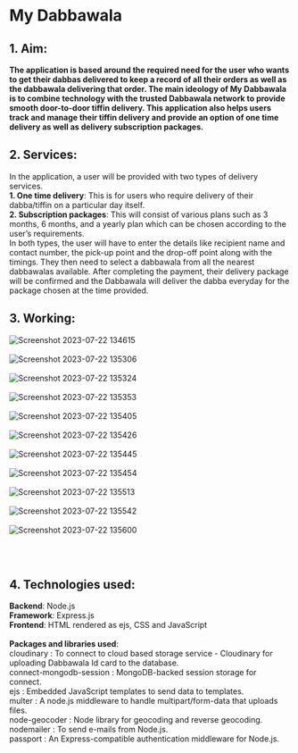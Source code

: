 # My Dabbawala
<h2>1. Aim:</h2>
<b>
  The application is based around the required need for the user who wants to get their dabbas delivered to keep a record of all their orders as well as the dabbawala delivering that order. 
  The main ideology of  My Dabbawala is to combine technology with the trusted Dabbawala network to provide smooth door-to-door tiffin delivery. 
  This  application also helps users track and manage their tiffin delivery and  provide an option of one time delivery as well as delivery subscription packages.
</b>

<br>
<h2>2. Services:</h2>
In the application, a user will be provided with two types of delivery services. </br>
<b>1. One time delivery</b>: This is for users who require delivery of their dabba/tiffin on a particular day itself. </br>
<b>2. Subscription packages</b>: This will consist of various plans such as 3 months, 6 months, and a yearly plan which can be chosen according to the user’s requirements. </br>
In both types, the user will have to enter the details like recipient name and contact number, the pick-up point and the drop-off point along with the timings. They then need to select a dabbawala from all the 
nearest dabbawalas available. After completing the payment, their delivery package will be confirmed and the Dabbawala will deliver the dabba everyday for the package chosen at the time provided.


<br>
<h2>3. Working:</h2>

![Screenshot 2023-07-22 134615](https://github.com/Tejashree-Tambe/My-Dabbawala/assets/68728212/3159dc10-cc5d-43ef-b2fe-dc8fd387ad48) </br></br>
![Screenshot 2023-07-22 135306](https://github.com/Tejashree-Tambe/My-Dabbawala/assets/68728212/8bbf9f46-750c-43d7-9503-67306a294957) </br></br>
![Screenshot 2023-07-22 135324](https://github.com/Tejashree-Tambe/My-Dabbawala/assets/68728212/961bd0bc-3c2c-4499-8679-80923ce79196) </br></br>
![Screenshot 2023-07-22 135353](https://github.com/Tejashree-Tambe/My-Dabbawala/assets/68728212/31cbe7df-3ba8-4803-b207-29e106d9fcd2) </br></br>
![Screenshot 2023-07-22 135405](https://github.com/Tejashree-Tambe/My-Dabbawala/assets/68728212/e2c56029-2a3c-4429-ab88-4b0f6b97815e) </br></br>
![Screenshot 2023-07-22 135426](https://github.com/Tejashree-Tambe/My-Dabbawala/assets/68728212/d544dae3-4de4-4e6b-89d1-e67e5891a5a8) </br></br>
![Screenshot 2023-07-22 135445](https://github.com/Tejashree-Tambe/My-Dabbawala/assets/68728212/2ae349f3-e800-4cb1-a031-73e483e4e87e) </br></br>
![Screenshot 2023-07-22 135454](https://github.com/Tejashree-Tambe/My-Dabbawala/assets/68728212/952866ac-28d8-4755-9f06-fc859acdbe30) </br></br>
![Screenshot 2023-07-22 135513](https://github.com/Tejashree-Tambe/My-Dabbawala/assets/68728212/a59d2bc8-c830-4442-a721-6c43a3807ff2) </br></br>
![Screenshot 2023-07-22 135542](https://github.com/Tejashree-Tambe/My-Dabbawala/assets/68728212/c22433e1-ff9e-45c2-b298-6c3ac9c11377) </br></br>
![Screenshot 2023-07-22 135600](https://github.com/Tejashree-Tambe/My-Dabbawala/assets/68728212/c8aab528-0e3d-4f85-b566-d80f27897ccd) </br></br>

</br>
<h2>4. Technologies used: </h2>
<b>Backend</b>: Node.js </br>
<b>Framework</b>: Express.js </br>
<b>Frontend</b>: HTML rendered as ejs, CSS and JavaScript </br>
</br>
<b>Packages and libraries used</b>:</br>
cloudinary : To connect to cloud based storage service - Cloudinary for uploading Dabbawala Id card to the database.</br>
connect-mongodb-session : MongoDB-backed session storage for connect.</br>
ejs : Embedded JavaScript templates to send data to templates.</br>
multer : A node.js middleware to handle multipart/form-data that uploads files.</br>
node-geocoder : Node library for geocoding and reverse geocoding.</br>
nodemailer : To send e-mails from Node.js.</br>
passport : An Express-compatible authentication middleware for Node.js.</br>

